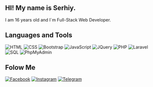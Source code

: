 ## HI! My name is Serhiy.
I am 16 years old and I`m Full-Stack Web Developer.

## Languages and Tools
![HTML](https://img.shields.io/badge/-HTML-090909?style=for-the-badge&logo=html5)
![CSS](https://img.shields.io/badge/-CSS-090909?style=for-the-badge&logo=css3)
![Bootstrap](https://img.shields.io/badge/-Bootstrap-090909?style=for-the-badge&logo=bootstrap)
![JavaScript](https://img.shields.io/badge/-JavaScript-090909?style=for-the-badge&logo=javascript)
![JQuery](https://img.shields.io/badge/-JQuery-090909?style=for-the-badge&logo=jquery)
![PHP](https://img.shields.io/badge/-PHP-090909?style=for-the-badge&logo=php)
![Laravel](https://img.shields.io/badge/-Laravel-090909?style=for-the-badge&logo=laravel)
![SQL](https://img.shields.io/badge/-SQL-090909?style=for-the-badge&logo=mysql)
![PhpMyAdmin](https://img.shields.io/badge/-PhpMyAdmin-090909?style=for-the-badge&logo=phpmyadmin)

## Folow Me
[![Facebook](https://img.shields.io/badge/-Facebook-090909?style=for-the-badge&logo=facebook)](https://www.facebook.com/paziuk.17)
[![Instagram](https://img.shields.io/badge/-Instagram-090909?style=for-the-badge&logo=instagram)](https://www.instagram.com/paziuk.17)
[![Telegram](https://img.shields.io/badge/-Telegram-090909?style=for-the-badge&logo=telegram)](https://t.me/Paziuk17)